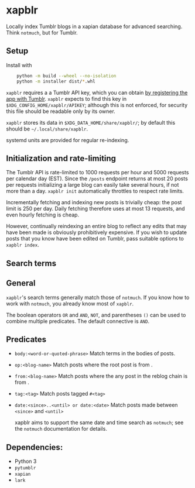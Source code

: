 xapblr
======

Locally index Tumblr blogs in a xapian database for advanced searching.
Think `notmuch`, but for Tumblr.

## Setup

Install with
```sh
    python -m build --wheel --no-isolation
    python -m installer dist/*.whl
```
`xapblr` requires a a Tumblr API key, which you can obtain [by registering the app with Tumblr](https://www.tumblr.com/oauth/apps).
`xapblr` expects to find this key in `$XDG_CONFIG_HOME/xapblr/APIKEY`; although
this is not enforced, for security this file should be readable only by its
owner.

`xapblr` stores its data in `$XDG_DATA_HOME/share/xapblr/`; by default this
should be `~/.local/share/xapblr`.

systemd units are provided for regular re-indexing.

## Initialization and rate-limiting

The Tumblr API is rate-limited to 1000 requests per hour and 5000 requests per
calendar day (EST). Since the `/posts` endpoint returns at most 20 posts per
requests initializing a large blog can easily take several hours, if not more
than a day. `xapblr init` automatically throttles to respect rate limits.

Incrementally fetching and indexing new posts is trivially cheap: the post
limit is 250 per day. Daily fetching therefore uses at most 13 requests, and
even hourly fetching is cheap.

However, continually reindexing an entire blog to reflect any edits that may
have been made is obviously prohibitively expensive. If you wish to update
posts that you know have been edited on Tumblr, pass suitable options to
`xapblr index`.

## Search terms

## General

`xapblr`'s search terms generally match those of `notmuch`. If you know how
to work with `notmuch`, you already know most of `xapblr`.

The boolean operators `OR` and `AND`, `NOT`, and parentheses `()` can be used to combine multiple predicates.
The default connective is `AND`.

## Predicates

* `body:<word-or-quoted-phrase>`
    Match terms in the bodies of posts.
* `op:<blog-name>`
    Match posts where the root post is from <blog-name>.
* `from:<blog-name>`
    Match posts where the any post in the reblog chain is from <blog-name>.
* `tag:<tag>`
Match posts tagged `#<tag>`
* `date:<since>..<until> or date:<date>`
    Match posts made between `<since>` and `<until>`

    xapblr aims to support the same date and time search as `notmuch`; see the `notmuch` documentation for details.

## Dependencies: ##
 * Python 3
 * `pytumblr`
 * `xapian`
 * `lark`

